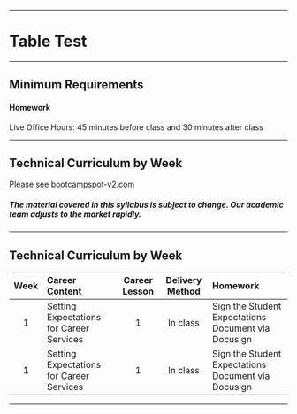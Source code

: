 -----------------------------------------
# Table Test

-----------------------------------------


## Minimum Requirements


#### Homework





Live Office Hours: 45 minutes before class and 30 minutes after class


-----------------------------------------
## Technical Curriculum by Week

Please see bootcampspot-v2.com

##### The material covered in this syllabus is subject to change. Our academic team adjusts to the market rapidly.

----------
## Technical Curriculum by Week

| Week | Career Content | Career Lesson | Delivery Method | Homework |
| :--: | :---| :---:| :---: |:---| 
| 1    | Setting Expectations for Career Services | 1 | In class | Sign the Student Expectations Document via Docusign |
| 1    | Setting Expectations for Career Services | 1 | In class | Sign the Student Expectations Document via Docusign |

----------


